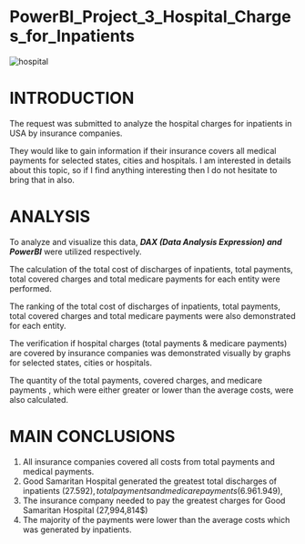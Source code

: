 # PowerBI_Project_3_Hospital_Charges_for_Inpatients
![hospital](https://github.com/Lunczer93/PowerBI_Project_3_Hospital_Charges_for_Inpatients/assets/65483365/48d5fc50-28b4-44a2-8bb3-8e183fd85b9e)

# INTRODUCTION

The request was submitted to analyze the hospital charges for inpatients in USA by insurance companies.

They would like to gain information if their insurance covers all medical payments for selected states, cities and hospitals. 
I am interested in details about this topic, so if I find anything interesting then I do not hesitate to bring that in also. 

# ANALYSIS

To analyze and visualize this data, ***DAX (Data Analysis Expression) and PowerBI*** were utilized respectively.

The calculation of the total cost of discharges of inpatients, total payments, total covered charges and total medicare payments for each entity were performed. 

The ranking of the total cost of discharges of inpatients, total payments, total covered charges and total medicare payments were also demonstrated for each entity.

The verification if hospital charges (total payments & medicare payments) are covered by insurance companies was demonstrated visually by graphs for selected states, cities or hospitals.

The quantity of the total payments, covered charges, and medicare payments , which were either greater or lower than the average costs, were also calculated.



# MAIN CONCLUSIONS

1.	All insurance companies covered all costs from total payments and medical payments.
2.	Good Samaritan Hospital generated the greatest total discharges of inpatients (27.592$), total payments and medicare payments (6.961.949$), 
3.	The insurance company needed to pay the greatest charges for Good Samaritan Hospital (27,994,814$)
4.	The majority of the payments were lower than the average costs which was generated by inpatients.
